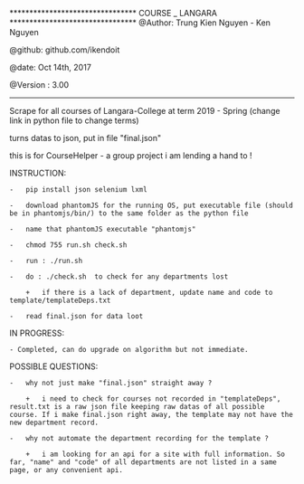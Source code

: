******************************** COURSE _ LANGARA ********************************
@Author: Trung Kien Nguyen - Ken Nguyen

@github: github.com/ikendoit

@date: Oct 14th, 2017

@Version : 3.00

***********************************************************************************

Scrape for all courses of Langara-College at term 2019 - Spring (change link in python file to change terms)

turns datas to json, put in file "final.json"

this is for CourseHelper - a group project i am lending a hand to ! 

INSTRUCTION: 

    -   pip install json selenium lxml

    -   download phantomJS for the running OS, put executable file (should be in phantomjs/bin/) to the same folder as the python file 

	-   name that phantomJS executable "phantomjs"

    -   chmod 755 run.sh check.sh

    -   run : ./run.sh

    -   do : ./check.sh  to check for any departments lost

        +   if there is a lack of department, update name and code to template/templateDeps.txt

    -   read final.json for data loot

IN PROGRESS:

    - Completed, can do upgrade on algorithm but not immediate. 

POSSIBLE QUESTIONS:

    -   why not just make "final.json" straight away ? 
        
        +   i need to check for courses not recorded in "templateDeps", result.txt is a raw json file keeping raw datas of all possible course. If i make final.json right away, the template may not have the new department record.

    -   why not automate the department recording for the template ? 

        +   i am looking for an api for a site with full information. So far, "name" and "code" of all departments are not listed in a same page, or any convenient api. 

